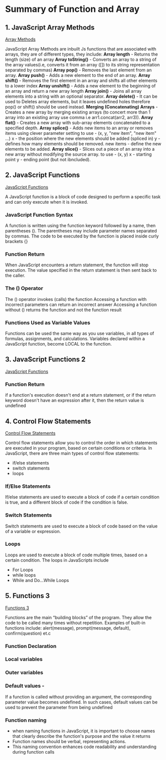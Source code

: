 # Summary of Function and Array

## 1. JavaScript Array Methods
[Array Methods](https://www.w3schools.com/js/js_array_methods.asp)

JavaScript Array Methods are inbuilt Js functions that are associated with arrays, they are of different types, they include:
**Array length** - Returns the length (size) of an array
**Array toString()** - Converts an array to a string of the array values(i.e, converts it from an array ([]) to its string representation separated by commas)
**Array pop()** - Removes the last element from an array.
**Array push()** - Adds a new element to the end of an array.
**Array shift()** - Removes the first element in an array and shifts all other elements to a lower index
**Array unshift()** - Adds a new element to the beginning of an array and return a new array length
**Array join()** - Joins all array elements into a string with an optional separator.
**Array delete()** - It can be used to Deletes array elements, but it leaves undefined holes therefore pop() or shift() should be used instead.
**Merging (Concatenating) Arrays** - Creates a new array by merging existing arrays (to concert more than 1 array into an existing array use comma i.e arr1.concat(arr2, arr3)).
**Array flat()** - Creates a new array with sub-array elements concatenated to a specified depth.
**Array splice()** - Adds new items to an array or removes items using clever parameter setting 
to use - (x, y, "new item", "new item" ...)
x - the position where the new elements should be added (spliced in)
y - defines how many elements should be removed.
new items - define the new elements to be added.
**Array slice()** - Slices out a piece of an array into a new array without modifying the source array. 
to use - (x, y)
x - starting point
y - ending point (but not ibncluded).



## 2. JavaScript Functions
[JavaScript Functions](https://www.w3schools.com/js/js_functions.asp)

A JavaScript function is a block of code designed to perform a specific task and can only execute when it is invoked.

### JavaScript Function Syntax
A function is written using the function keyword followed by a name, then parentheses (). The parentheses may include parameter names separated by commas. The code to be executed by the function is placed inside curly brackets {}

### Function Return
When JavaScript encounters a return statement, the function will stop execution. The value specified in the return statement is then sent back to the caller.

### The () Operator
The () operator invokes (calls) the function
Accessing a function with incorrect parameters can return an incorrect answer
Accessing a function without () returns the function and not the function result

### Functions Used as Variable Values
Functions can be used the same way as you use variables, in all types of formulas, assignments, and calculations.
Variables declared within a JavaScript function, become LOCAL to the function.


## 3. JavaScript Functions 2
[JavaScript Functions](https://developer.mozilla.org/en-US/docs/Web/JavaScript/Reference/Functions)

### Function Return
if a function's execution doesn't end at a return statement, or if the return keyword doesn't have an expression after it, then the return value is undefined


## 4. Control Flow Statements
[Control Flow Statements](https://www.javascripthelp.org/learn/basics/control-flow-statements/)

Control flow statements allow you to control the order in which statements are executed in your program, based on certain conditions or criteria. In JavaScript, there are three main types of control flow statements:

* if/else statements
* switch statements
* loops

### If/Else Statements
If/else statements are used to execute a block of code if a certain condition is true, and a different block of code if the condition is false.

### Switch Statements
Switch statements are used to execute a block of code based on the value of a variable or expression.

### Loops
Loops are used to execute a block of code multiple times, based on a certain condition. The loops in JavaScripts include
* For Loops
* while loops
* While and Do…While Loops


## 5. Functions 3
[Functions 3](https://javascript.info/function-basics) 

Functions are the main “building blocks” of the program. They allow the code to be called many times without repetition.
Examples of built-in functions include:  alert(message), prompt(message, default), confirm(question) et.c

### Function Declaration
### Local variables
### Outer variables
### Default values - 
If a function is called without providing an argument, the corresponding parameter value becomes undefined. In such cases, default values can be used to prevent the parameter from being undefined
### Function naming
* when naming functions in JavaScript, it is important to choose names that clearly describe the function's purpose and the value it returns
* Function names should be verbal, representing actions. 
* This naming convention enhances code readability and understanding during function calls
